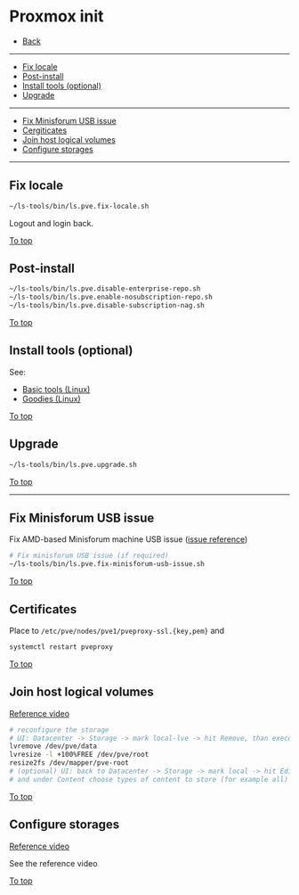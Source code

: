 # <a id="top"></a> Proxmox init

* [Back](readme.md)
---
* [Fix locale](#fix-locale)
* [Post-install](#post-install)
* [Install tools (optional)](#install-tools)
* [Upgrade](#upgrade)
---
* [Fix Minisforum USB issue](#post-install)
* [Cergiticates](#certificates)
* [Join host logical volumes](#join-host-logical-volumes)
* [Configure storages](#configure-storages)
---

## Fix locale

```sh
~/ls-tools/bin/ls.pve.fix-locale.sh
```

Logout and login back.

[To top]

## Post-install

```sh
~/ls-tools/bin/ls.pve.disable-enterprise-repo.sh
~/ls-tools/bin/ls.pve.enable-nosubscription-repo.sh
~/ls-tools/bin/ls.pve.disable-subscription-nag.sh
```

[To top]

## <a id="install-tools"></a> Install tools (optional)

See:
* [Basic tools (Linux)](../linux/basic-tools.md) 
* [Goodies (Linux)](../linux/goodies.md)

[To top]

## Upgrade

```sh
~/ls-tools/bin/ls.pve.upgrade.sh
```

[To top]

---

## Fix Minisforum USB issue

Fix AMD-based Minisforum machine USB issue ([issue reference](https://bbs.minisforum.com/threads/the-iommu-issue-boot-and-usb-problems.2180/))

```sh
# Fix minisforum USB issue (if required)
~/ls-tools/bin/ls.pve.fix-minisforum-usb-issue.sh
```

[To top]

## Certificates

Place to `/etc/pve/nodes/pve1/pveproxy-ssl.{key,pem}` and
```sh
systemctl restart pveproxy
```

[To top]

## Join host logical volumes

[Reference video](https://youtu.be/GYOlulPwxlE?list=PLk3oVaFzBUufFbrE4Y0gnQcjzfmEmT93o&t=372)


```sh
# reconfigure the storage
# UI: Datacenter -> Storage -> mark local-lve -> hit Remove, than execute:
lvremove /dev/pve/data
lvresize -l +100%FREE /dev/pve/root
resize2fs /dev/mapper/pve-root
# (optional) UI: back to Datacenter -> Storage -> mark local -> hit Edit
# and under Content choose types of content to store (for example all)
```

[To top]

## Configure storages

[Reference video](https://www.youtube.com/watch?v=Gy5iWpbZbDg)

See the reference video

[To top]

[To top]: #top
